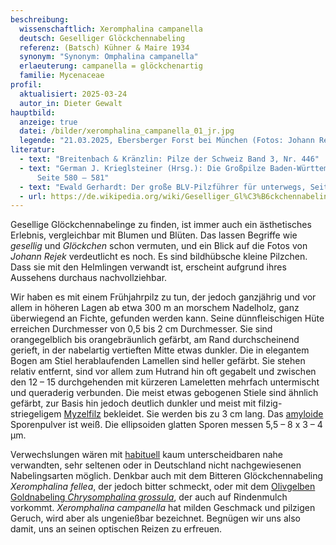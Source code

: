 ```yaml
---
beschreibung:
  wissenschaftlich: Xeromphalina campanella
  deutsch: Geselliger Glöckchennabeling
  referenz: (Batsch) Kühner & Maire 1934
  synonym: "Synonym: Omphalina campanella"
  erlaeuterung: campanella = glöckchenartig
  familie: Mycenaceae
profil:
  aktualisiert: 2025-03-24
  autor_in: Dieter Gewalt
hauptbild:
  anzeige: true
  datei: /bilder/xeromphalina_campanella_01_jr.jpg
  legende: "21.03.2025, Ebersberger Forst bei München (Fotos: Johann Rejek)"
literatur:
  - text: "Breitenbach & Kränzlin: Pilze der Schweiz Band 3, Nr. 446"
  - text: "German J. Krieglsteiner (Hrsg.): Die Großpilze Baden-Württembergs Band 3,
      Seite 580 – 581"
  - text: "Ewald Gerhardt: Der große BLV-Pilzführer für unterwegs, Seite 212"
  - url: https://de.wikipedia.org/wiki/Geselliger_Gl%C3%B6ckchennabeling
---
```

Gesellige Glöckchennabelinge zu finden, ist immer auch ein ästhetisches Erlebnis, vergleichbar mit Blumen und Blüten. Das lassen Begriffe wie *gesellig* und *Glöckchen* schon vermuten, und ein Blick auf die Fotos von *Johann Rejek* verdeutlicht es noch. Es sind bildhübsche kleine Pilzchen. Dass sie mit den Helmlingen verwandt ist, erscheint aufgrund ihres Aussehens durchaus nachvollziehbar.

Wir haben es mit einem Frühjahrpilz zu tun, der jedoch ganzjährig und vor allem in höheren Lagen ab etwa 300 m an morschem Nadelholz, ganz überwiegend an Fichte, gefunden werden kann. Seine dünnfleischigen Hüte erreichen Durchmesser von 0,5 bis 2 cm Durchmesser. Sie sind orangegelblich bis orangebräunlich gefärbt, am Rand durchscheinend gerieft, in der nabelartig vertieften Mitte etwas dunkler. Die in elegantem Bogen am Stiel herablaufenden Lamellen sind heller gefärbt. Sie stehen relativ entfernt, sind vor allem zum Hutrand hin oft gegabelt und zwischen den 12 – 15 durchgehenden mit kürzeren Lameletten mehrfach untermischt und queraderig verbunden. Die meist etwas gebogenen Stiele sind ähnlich gefärbt, zur Basis hin jedoch deutlich dunkler und meist mit filzig-striegeligem [Myzelfilz](Myzel "Glossar") bekleidet. Sie werden bis zu 3 cm lang. Das [amyloide](amyloid "Glossar") Sporenpulver ist weiß. Die ellipsoiden glatten Sporen messen 5,5 – 8 x 3 – 4 µm.

Verwechslungen wären mit [habituell](Habitus "Glossar") kaum unterscheidbaren nahe verwandten, sehr seltenen oder in Deutschland nicht nachgewiesenen Nabelingsarten möglich. Denkbar auch mit dem Bitteren Glöckchennabeling *Xeromphalina fellea*, der jedoch bitter schmeckt, oder mit dem [Olivgelben Goldnabeling *Chrysomphalina grossula*](/pilze/chrysomphalina-grossula-olivgelber-goldnabeling), der auch auf Rindenmulch vorkommt. *Xeromphalina campanella* hat milden Geschmack und pilzigen Geruch, wird aber als ungenießbar bezeichnet. Begnügen wir uns also damit, uns an seinen optischen Reizen zu erfreuen.